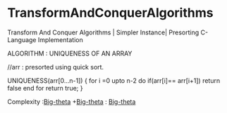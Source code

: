 # TransformAndConquerAlgorithms
Transform And Conquer Algorithms | Simpler Instance| Presorting C-Language Implementation

ALGORITHM : UNIQUENESS OF AN ARRAY

//arr : presorted using quick sort.

UNIQUENESS(arr[0...n-1])
{
	for i =0 upto n-2 do
		if(arr[i]== arr[i+1])
			return false
	end for
	return true;
}

Complexity :[Big-theta](sorting) +[Big-theta](Uniqueness)
	   : [Big-theta](nlogn)
	

